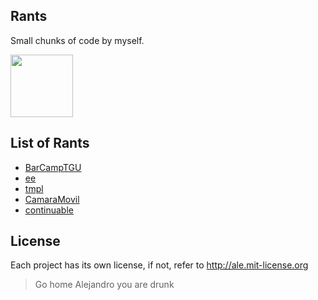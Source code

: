 ## Rants

Small chunks of code by myself.
<p>
  <img src="http://i.imgur.com/KNlCH.jpg" style="height:100px"/>
</p>






## List of Rants
 - [BarCampTGU](http://github.com/alejandro/rants/blob/master/BarCampTGU)
 - [ee](http://github.com/alejandro/rants/blob/master/ee)
 - [tmpl](http://github.com/alejandro/rants/blob/master/tmpl)
 - [CamaraMovil](http://github.com/alejandro/rants/blob/master/CamaraMovil)
 - [continuable](http://github.com/alejandro/rants/blob/master/continuable)

## License

Each project has its own license, if not, refer to http://ale.mit-license.org

> Go home Alejandro you are drunk
